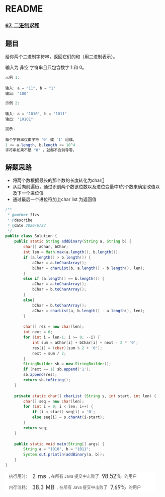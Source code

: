 # README

### [67. 二进制求和](https://leetcode-cn.com/problems/add-binary/)



## 题目

给你两个二进制字符串，返回它们的和（用二进制表示）。

输入为 非空 字符串且只包含数字 1 和 0。

 

```java
示例 1:

输入: a = "11", b = "1"
输出: "100"
```

```java
示例 2:

输入: a = "1010", b = "1011"
输出: "10101"
```

```java
提示：

每个字符串仅由字符 '0' 或 '1' 组成。
1 <= a.length, b.length <= 10^4
字符串如果不是 "0" ，就都不含前导零。
```



## 解题思路

+ 将两个数根据最长的那个数的长度转化为char[]
+ 从后向前遍历，通过识别两个数该位数以及进位变量中1的个数来确定改值以及下一个进位值
+ 通过最后一个进位符加上char list 为返回值



```java
/**
 * @author ffzs
 * @describe
 * @date 2020/6/23
 */
public class Solution {
    public static String addBinary(String a, String b) {
        char[] aChar, bChar;
        int len = Math.max(a.length(), b.length());
        if (a.length() > b.length()) {
            aChar = a.toCharArray();
            bChar = charList(b, a.length() - b.length(), len);
        }
        else if (a.length() == b.length()) {
            aChar = a.toCharArray();
            bChar = b.toCharArray();
        }
        else{
            bChar = b.toCharArray();
            aChar = charList(a, b.length() - a.length(), len);
        }

        char[] res = new char[len];
        int next = 0;
        for (int i = len-1; i >= 0; --i) {
            int sum = aChar[i] + bChar[i] + next - 2 * '0';
            res[i] = (char)(sum % 2 + '0');
            next = sum / 2;
        }
        StringBuilder sb = new StringBuilder();
        if (next == 1) sb.append('1');
        sb.append(res);
        return sb.toString();
    }

    private static char[] charList (String s, int start, int len) {
        char[] seq = new char[len];
        for (int i = 0; i < len; i++) {
            if (i < start) seq[i] = '0';
            else seq[i] = s.charAt(i-start);
        }
        return seq;
    }

    public static void main(String[] args) {
        String a = "1010", b = "1011";
        System.out.println(addBinary(a, b));
    }
}

```

![image-20200623093135618](image-20200623093135618.png)

